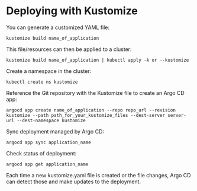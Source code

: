# Deploying with Kustomize

You can generate a customized YAML file:
```
kustomize build name_of_application
```
This file/resources can then be applied to a cluster:
```
kustomize build name_of_application | kubectl apply -k or --kustomize
```
Create a namespace in the cluster:
```
kubectl create ns kustomize
```
Reference the Git repository with the Kustomize file to create an Argo CD app:
```
argocd app create name_of_application --repo repo_url --revision kustomize --path path_for_your_kustomize_files --dest-server server-url --dest-namespace kustomize
```
Sync deployment managed by Argo CD:
```
argocd app sync application_name
```
Check status of deployment:
```
argocd app get application_name
```
Each time a new kustomize.yaml file is created or the file changes, Argo CD can detect those and make updates to the deployment.
